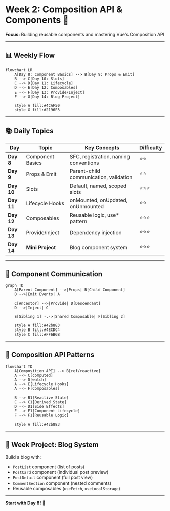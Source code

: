 # Week 2: Composition API & Components 🧩

**Focus:** Building reusable components and mastering Vue's Composition API

---

## 📊 Weekly Flow

```mermaid
flowchart LR
    A[Day 8: Component Basics] --> B[Day 9: Props & Emit]
    B --> C[Day 10: Slots]
    C --> D[Day 11: Lifecycle]
    D --> E[Day 12: Composables]
    E --> F[Day 13: Provide/Inject]
    F --> G[Day 14: Blog Project]
    
    style A fill:#4CAF50
    style G fill:#2196F3
```

---

## 📚 Daily Topics

| Day | Topic | Key Concepts | Difficulty |
|-----|-------|--------------|------------|
| **Day 8** | Component Basics | SFC, registration, naming conventions | ⭐⭐ |
| **Day 9** | Props & Emit | Parent-child communication, validation | ⭐⭐ |
| **Day 10** | Slots | Default, named, scoped slots | ⭐⭐⭐ |
| **Day 11** | Lifecycle Hooks | onMounted, onUpdated, onUnmounted | ⭐⭐ |
| **Day 12** | Composables | Reusable logic, use* pattern | ⭐⭐⭐ |
| **Day 13** | Provide/Inject | Dependency injection | ⭐⭐⭐ |
| **Day 14** | **Mini Project** | Blog component system | ⭐⭐⭐ |

---

## 🎯 Component Communication

```mermaid
graph TD
    A[Parent Component] -->|Props| B[Child Component]
    B -->|Emit Events| A
    
    C[Ancestor] -->|Provide| D[Descendant]
    D -->|Inject| C
    
    E[Sibling 1] -.->|Shared Composable| F[Sibling 2]
    
    style A fill:#42b883
    style B fill:#4ECDC4
    style C fill:#FF6B6B
```

---

## 🔧 Composition API Patterns

```mermaid
flowchart TD
    A[Composition API] --> B[ref/reactive]
    A --> C[computed]
    A --> D[watch]
    A --> E[Lifecycle Hooks]
    A --> F[Composables]
    
    B --> B1[Reactive State]
    C --> C1[Derived State]
    D --> D1[Side Effects]
    E --> E1[Component Lifecycle]
    F --> F1[Reusable Logic]
    
    style A fill:#42b883
```

---

## 📂 Week Project: Blog System

Build a blog with:

- `PostList` component (list of posts)
- `PostCard` component (individual post preview)
- `PostDetail` component (full post view)
- `CommentSection` component (nested comments)
- Reusable composables (`useFetch`, `useLocalStorage`)

---

**Start with Day 8!** 🚀
